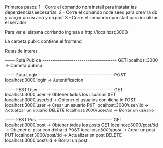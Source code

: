 Primeros pasos:
1 - Corre el comando npm install para instalar las dependencias necesarias.
2 - Corre el comando node seed para crear la db y cargar un usuario y un post
3 - Corre el comando npm start para incializar el servidor

Para ver el sistema corriendo ingresa a http://localhost:3000/

La carpeta public contiene el frontend

Rutas de interes

-----   Ruta Publica                --------------------------------------
GET     localhost:3000              ->  Carpeta publica

-----   Ruta Login                  --------------------------------------
POST    localhost:3000/login        ->  Autentificacion

-----   REST User                   --------------------------------------
GET     localhost:3000/user         ->  Obtener todos los usuarios
GET     localhost:3000/user/:id     ->  Obtener el usuarios con dicha id
POST    localhost:3000/user         ->  Crear un usuario
PUT     localhost:3000/user/:id     ->  Actualizar un usuario
DELETE  localhost:3000/user/:id     ->  Borrar un usuario

-----   REST Post                   --------------------------------------
GET     localhost:3000/post         ->  Obtener todos los posts
GET     localhost:3000/post/:id     ->  Obtener el post con dicha id
POST    localhost:3000/post         ->  Crear un post
PUT     localhost:3000/post/:id     ->  Actualizar un post
DELETE  localhost:3000/post/:id     ->  Borrar un post